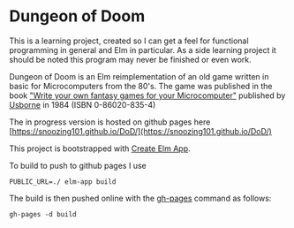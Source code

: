 # Dungeon of Doom

This is a learning project, created so I can get a feel for functional programming in general and Elm in particular. As a side learning project it should be noted this program may never be finished or even work.

Dungeon of Doom is an Elm reimplementation of an old game written in basic for Microcomputers from the 80's. The game was published in the book ["Write your own fantasy games for your Microcomputer"](https://drive.google.com/file/d/0Bxv0SsvibDMTel93SThEYkJkZHc/view) published by [Usborne](https://usborne.com/browse-books/features/computer-and-coding-books/) in 1984 (ISBN 0-86020-835-4)

The in progress version is hosted on github pages here [https://snoozing101.github.io/DoD/](https://snoozing101.github.io/DoD/)

This project is bootstrapped with [Create Elm App](https://github.com/halfzebra/create-elm-app).

To build to push to github pages I use

```
PUBLIC_URL=./ elm-app build
```

The build is then pushed online with the [gh-pages](https://github.com/tschaub/gh-pages) command as follows:

```
gh-pages -d build
```


